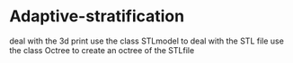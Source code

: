 # Adaptive-stratification
deal with the 3d print
use the class STLmodel to deal with the STL file
use the class Octree to create an octree of the STLfile
